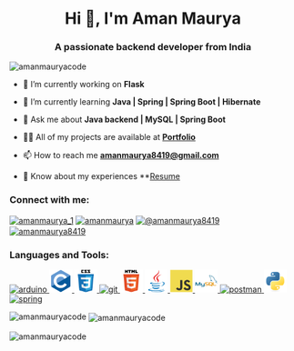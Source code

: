 <h1 align="center">Hi 👋, I'm Aman Maurya</h1>
<h3 align="center">A passionate backend developer from India</h3>

<p align="left"> <img src="https://komarev.com/ghpvc/?username=amanmauryacode&label=Profile%20views&color=0e75b6&style=flat" alt="amanmauryacode" /> </p>

- 🔭 I’m currently working on **Flask**

- 🌱 I’m currently learning **Java | Spring | Spring Boot | Hibernate**

- 💬 Ask me about **Java backend | MySQL | Spring Boot**

- 👨‍💻 All of my projects are available at **[Portfolio](https://Amanmauryacode.github.io/)**

- 📫 How to reach me **amanmaurya8419@gmail.com**

- 📄 Know about my experiences **[Resume](https://drive.google.com/file/d/1fGg2pHbluJb_zeOLnX6RtKUdSQqdzJOt/view?usp=share_link)

<h3 align="left">Connect with me:</h3>
<p align="left">
<a href="https://twitter.com/amanmaurya_1" target="blank"><img align="center" src="https://raw.githubusercontent.com/rahuldkjain/github-profile-readme-generator/master/src/images/icons/Social/twitter.svg" alt="amanmaurya_1" height="30" width="40" /></a>
<a href="https://linkedin.com/in/amanmaurya" target="blank"><img align="center" src="https://raw.githubusercontent.com/rahuldkjain/github-profile-readme-generator/master/src/images/icons/Social/linked-in-alt.svg" alt="amanmaurya" height="30" width="40" /></a>
<a href="https://www.hackerrank.com/@amanmaurya8419" target="blank"><img align="center" src="https://raw.githubusercontent.com/rahuldkjain/github-profile-readme-generator/master/src/images/icons/Social/hackerrank.svg" alt="@amanmaurya8419" height="30" width="40" /></a>
<a href="https://www.leetcode.com/amanmaurya8419" target="blank"><img align="center" src="https://raw.githubusercontent.com/rahuldkjain/github-profile-readme-generator/master/src/images/icons/Social/leet-code.svg" alt="amanmaurya8419" height="30" width="40" /></a>
</p>

<h3 align="left">Languages and Tools:</h3>
<p align="left"> <a href="https://www.arduino.cc/" target="_blank" rel="noreferrer"> <img src="https://cdn.worldvectorlogo.com/logos/arduino-1.svg" alt="arduino" width="40" height="40"/> </a> <a href="https://www.cprogramming.com/" target="_blank" rel="noreferrer"> <img src="https://raw.githubusercontent.com/devicons/devicon/master/icons/c/c-original.svg" alt="c" width="40" height="40"/> </a> <a href="https://www.w3schools.com/css/" target="_blank" rel="noreferrer"> <img src="https://raw.githubusercontent.com/devicons/devicon/master/icons/css3/css3-original-wordmark.svg" alt="css3" width="40" height="40"/> </a>  <a href="https://git-scm.com/" target="_blank" rel="noreferrer"> <img src="https://www.vectorlogo.zone/logos/git-scm/git-scm-icon.svg" alt="git" width="40" height="40"/> </a> <a href="https://www.w3.org/html/" target="_blank" rel="noreferrer"> <img src="https://raw.githubusercontent.com/devicons/devicon/master/icons/html5/html5-original-wordmark.svg" alt="html5" width="40" height="40"/> </a> <a href="https://www.java.com" target="_blank" rel="noreferrer"> <img src="https://raw.githubusercontent.com/devicons/devicon/master/icons/java/java-original.svg" alt="java" width="40" height="40"/> </a> <a href="https://developer.mozilla.org/en-US/docs/Web/JavaScript" target="_blank" rel="noreferrer"> <img src="https://raw.githubusercontent.com/devicons/devicon/master/icons/javascript/javascript-original.svg" alt="javascript" width="40" height="40"/> </a> <a href="https://www.mysql.com/" target="_blank" rel="noreferrer"> <img src="https://raw.githubusercontent.com/devicons/devicon/master/icons/mysql/mysql-original-wordmark.svg" alt="mysql" width="40" height="40"/> </a> <a href="https://postman.com" target="_blank" rel="noreferrer"> <img src="https://www.vectorlogo.zone/logos/getpostman/getpostman-icon.svg" alt="postman" width="40" height="40"/> </a> <a href="https://www.python.org" target="_blank" rel="noreferrer"> <img src="https://raw.githubusercontent.com/devicons/devicon/master/icons/python/python-original.svg" alt="python" width="40" height="40"/> </a> <a href="https://spring.io/" target="_blank" rel="noreferrer"> <img src="https://www.vectorlogo.zone/logos/springio/springio-icon.svg" alt="spring" width="40" height="40"/> </a> </p>

<p><img align="left" src="https://github-readme-stats.vercel.app/api/top-langs?username=amanmauryacode&show_icons=true&locale=en&layout=compact" alt="amanmauryacode" /></p>

<p>&nbsp;<img align="center" src="https://github-readme-stats.vercel.app/api?username=amanmauryacode&show_icons=true&locale=en" alt="amanmauryacode" /></p>

<p><img align="center" src="https://github-readme-streak-stats.herokuapp.com/?user=amanmauryacode&" alt="amanmauryacode" /></p>
